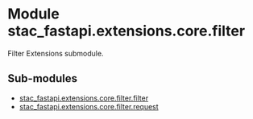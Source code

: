 # Module stac_fastapi.extensions.core.filter

Filter Extensions submodule.

## Sub-modules

* [stac_fastapi.extensions.core.filter.filter](filter.md)
* [stac_fastapi.extensions.core.filter.request](request.md)
